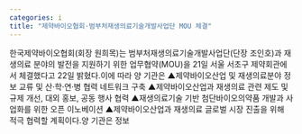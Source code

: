 ```yaml
---
categories: i
title: "제약바이오협회·범부처재생의료기술개발사업단 MOU 체결"
---
```

한국제약바이오협회(회장 원희목)는 범부처재생의료기술개발사업단(단장 조인호)과 재생의료 분야의 발전을 지원하기 위한 업무협약(MOU)을 21일 서울 서초구 제약회관에서 체결했다고 22일 밝혔다.이에 따라 양 기관은 ▲제약바이오산업 및 재생의료분야 정보 교류 및 산·학·연·병 협력 네트워크 구축 ▲제약바이오산업과 재생의료 관련 제도 및 규제 개선, 대외 홍보, 공동 행사 협력 ▲재생의료기술 기반 첨단바이오의약품 개발과 사업화를 위한 오픈 이노베이션 ▲제약바이오산업과 재생의료 글로벌 시장 진출을 위해 적극 협력할 계획이다.양 기관은 정보